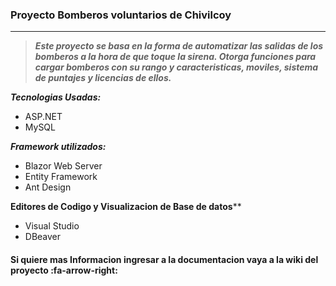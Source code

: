 ### Proyecto Bomberos voluntarios de Chivilcoy

------------

> ***Este proyecto se basa en la forma de automatizar las salidas de los bomberos a la hora de que toque la sirena. Otorga funciones para cargar bomberos con su rango y caracteristicas, moviles, sistema de puntajes y licencias de ellos.***

***Tecnologias Usadas:*** 
- ASP.NET
- MySQL

***Framework utilizados:***
- Blazor Web Server
- Entity Framework
- Ant Design

**Editores de Codigo y Visualizacion de Base de datos****
- Visual Studio 
- DBeaver

#### Si quiere mas Informacion ingresar a la documentacion  vaya a la wiki del proyecto :fa-arrow-right:
